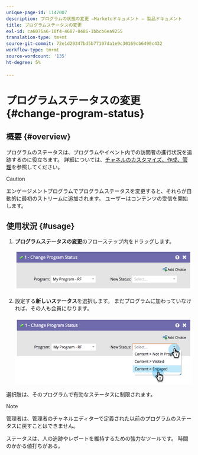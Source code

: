 ```yaml
---
unique-page-id: 1147007
description: プログラムの状態の変更 —Marketoドキュメント — 製品ドキュメント
title: プログラムステータスの変更
exl-id: ca6076a6-10f4-4687-8486-1bbcb6ea9255
translation-type: tm+mt
source-git-commit: 72e1d29347bd5b77107da1e9c30169cb6490c432
workflow-type: tm+mt
source-wordcount: '135'
ht-degree: 5%

---
```


# プログラムステータスの変更 {#change-program-status}

## 概要 {#overview}

プログラムのステータスは、プログラムやイベント内での訪問者の進行状況を追跡するのに役立ちます。 詳細については、[チャネルのカスタマイズ、作成、管理](/help/marketo/product-docs/administration/tags/create-a-program-channel.md)を参照してください。

>[!CAUTION]
>
>エンゲージメントプログラムでプログラムステータスを変更すると、それらが自動的に最初のストリームに追加されます。 ユーザーはコンテンツの受信を開始します。

## 使用状況 {#usage}

1. **プログラムステータスの変更**&#x200B;のフローステップ内をドラッグします。

   ![](assets/image2014-9-22-14-3a43-3a34.png)

1. 設定する&#x200B;**新しいステータス**&#x200B;を選択します。 まだプログラムに加わっていなければ、その人も会員になります。

   ![](assets/image2014-9-22-14-3a43-3a45.png)

選択肢は、そのプログラムで有効なステータスに制限されます。

>[!NOTE]
>
>管理者は、管理者のチャネルエディターで定義された以前のプログラムのステータスに戻すことはできません。

ステータスは、人の追跡やレポートを維持するための強力なツールです。 時間のかかる値打ちがある。
